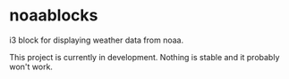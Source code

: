 # noaablocks

i3 block for displaying weather data from noaa.

This project is currently in development. Nothing is stable and it probably won't work.
